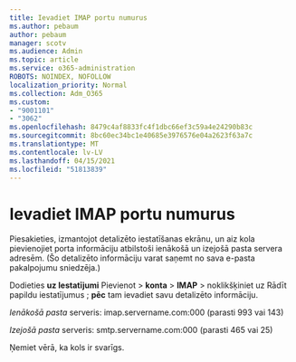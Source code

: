 ```yaml
---
title: Ievadiet IMAP portu numurus
ms.author: pebaum
author: pebaum
manager: scotv
ms.audience: Admin
ms.topic: article
ms.service: o365-administration
ROBOTS: NOINDEX, NOFOLLOW
localization_priority: Normal
ms.collection: Adm_O365
ms.custom:
- "9001101"
- "3062"
ms.openlocfilehash: 8479c4af8833fc4f1dbc66ef3c59a4e24290b83c
ms.sourcegitcommit: 8bc60ec34bc1e40685e3976576e04a2623f63a7c
ms.translationtype: MT
ms.contentlocale: lv-LV
ms.lasthandoff: 04/15/2021
ms.locfileid: "51813839"
---
```

# <a name="enter-imap-port-numbers"></a>Ievadiet IMAP portu numurus

Piesakieties, izmantojot detalizēto iestatīšanas ekrānu, un aiz kola pievienojiet porta informāciju atbilstoši ienākošā un izejošā pasta servera adresēm. (Šo detalizēto informāciju varat saņemt no sava e-pasta pakalpojumu sniedzēja.) 

Dodieties **uz Iestatījumi** Pievienot  >  **konta**  >  **IMAP** > noklikšķiniet uz Rādīt papildu iestatījumus ; **pēc** tam ievadiet savu detalizēto informāciju. 

*Ienākošā pasta* serveris: imap.servername.com:000 (parasti 993 vai 143) 

*Izejošā pasta* serveris: smtp.servername.com:000 (parasti 465 vai 25) 

Ņemiet vērā, ka kols ir svarīgs. 
